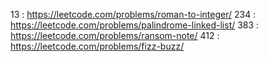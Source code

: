 13 : https://leetcode.com/problems/roman-to-integer/
234 : https://leetcode.com/problems/palindrome-linked-list/
383 : https://leetcode.com/problems/ransom-note/
412 : https://leetcode.com/problems/fizz-buzz/